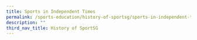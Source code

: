 ```yaml
---
title: Sports in Independent Times
permalink: /sports-education/history-of-sportsg/sports-in-independent-times/
description: ""
third_nav_title: History of SportSG
---
```


